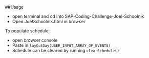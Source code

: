 ##Usage
- open terminal and cd into SAP-Coding-Challenge-Joel-Schoolnik
- Open JoelSchoolnik.html in browser

To populate schedule:
- open browser console
- Paste in ```layOutDay(USER_INPUT_ARRAY_OF_EVENTS)```
- Schedule can be cleared by running ```clearSchedule()```

